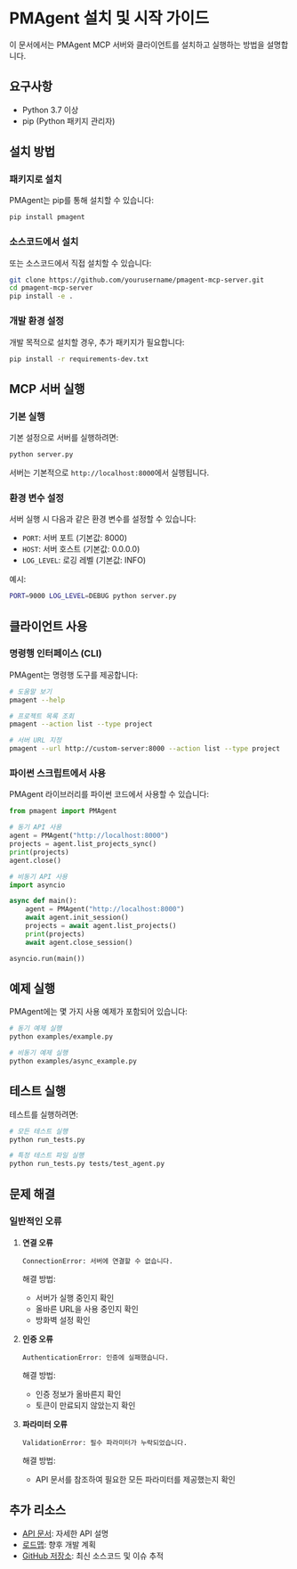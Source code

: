# PMAgent 설치 및 시작 가이드

이 문서에서는 PMAgent MCP 서버와 클라이언트를 설치하고 실행하는 방법을 설명합니다.

## 요구사항

- Python 3.7 이상
- pip (Python 패키지 관리자)

## 설치 방법

### 패키지로 설치

PMAgent는 pip를 통해 설치할 수 있습니다:

```bash
pip install pmagent
```

### 소스코드에서 설치

또는 소스코드에서 직접 설치할 수 있습니다:

```bash
git clone https://github.com/yourusername/pmagent-mcp-server.git
cd pmagent-mcp-server
pip install -e .
```

### 개발 환경 설정

개발 목적으로 설치할 경우, 추가 패키지가 필요합니다:

```bash
pip install -r requirements-dev.txt
```

## MCP 서버 실행

### 기본 실행

기본 설정으로 서버를 실행하려면:

```bash
python server.py
```

서버는 기본적으로 `http://localhost:8000`에서 실행됩니다.

### 환경 변수 설정

서버 실행 시 다음과 같은 환경 변수를 설정할 수 있습니다:

- `PORT`: 서버 포트 (기본값: 8000)
- `HOST`: 서버 호스트 (기본값: 0.0.0.0)
- `LOG_LEVEL`: 로깅 레벨 (기본값: INFO)

예시:
```bash
PORT=9000 LOG_LEVEL=DEBUG python server.py
```

## 클라이언트 사용

### 명령행 인터페이스 (CLI)

PMAgent는 명령행 도구를 제공합니다:

```bash
# 도움말 보기
pmagent --help

# 프로젝트 목록 조회
pmagent --action list --type project

# 서버 URL 지정
pmagent --url http://custom-server:8000 --action list --type project
```

### 파이썬 스크립트에서 사용

PMAgent 라이브러리를 파이썬 코드에서 사용할 수 있습니다:

```python
from pmagent import PMAgent

# 동기 API 사용
agent = PMAgent("http://localhost:8000")
projects = agent.list_projects_sync()
print(projects)
agent.close()

# 비동기 API 사용
import asyncio

async def main():
    agent = PMAgent("http://localhost:8000")
    await agent.init_session()
    projects = await agent.list_projects()
    print(projects)
    await agent.close_session()

asyncio.run(main())
```

## 예제 실행

PMAgent에는 몇 가지 사용 예제가 포함되어 있습니다:

```bash
# 동기 예제 실행
python examples/example.py

# 비동기 예제 실행
python examples/async_example.py
```

## 테스트 실행

테스트를 실행하려면:

```bash
# 모든 테스트 실행
python run_tests.py

# 특정 테스트 파일 실행
python run_tests.py tests/test_agent.py
```

## 문제 해결

### 일반적인 오류

1. **연결 오류**
   
   ```
   ConnectionError: 서버에 연결할 수 없습니다.
   ```
   
   해결 방법:
   - 서버가 실행 중인지 확인
   - 올바른 URL을 사용 중인지 확인
   - 방화벽 설정 확인

2. **인증 오류**
   
   ```
   AuthenticationError: 인증에 실패했습니다.
   ```
   
   해결 방법:
   - 인증 정보가 올바른지 확인
   - 토큰이 만료되지 않았는지 확인

3. **파라미터 오류**
   
   ```
   ValidationError: 필수 파라미터가 누락되었습니다.
   ```
   
   해결 방법:
   - API 문서를 참조하여 필요한 모든 파라미터를 제공했는지 확인

## 추가 리소스

- [API 문서](./API.md): 자세한 API 설명
- [로드맵](./ROADMAP.md): 향후 개발 계획
- [GitHub 저장소](https://github.com/yourusername/pmagent-mcp-server): 최신 소스코드 및 이슈 추적 